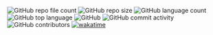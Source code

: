 ![GitHub repo file count](https://img.shields.io/github/directory-file-count/AlexEG/Projects__History?&style=plastic)  ![GitHub repo size](https://img.shields.io/github/repo-size/AlexEG/Projects__History?color=%23ff0055&style=plastic) ![GitHub language count](https://img.shields.io/github/languages/count/AlexEG/Projects__History?style=plastic)  ![GitHub top language](https://img.shields.io/github/languages/top/AlexEG/Projects__History?color=%239900ff&style=plastic)  ![GitHub](https://img.shields.io/github/license/AlexEG/Projects__History?color=%2300dd&style=plastic)  ![GitHub commit activity](https://img.shields.io/github/commit-activity/m/AlexEG/Projects__History?color=%2330ff30&style=plastic)   ![GitHub contributors](https://img.shields.io/github/contributors/AlexEG/Projects__History?color=%23cc0000&style=plastic) [![wakatime](https://wakatime.com/badge/user/fbdfdc0f-d449-43dc-8090-ced03a22fe8c/project/80e88f73-c225-470d-89db-d4cfb93ff554.svg)](https://wakatime.com/badge/user/fbdfdc0f-d449-43dc-8090-ced03a22fe8c/project/80e88f73-c225-470d-89db-d4cfb93ff554)

